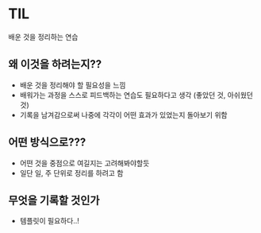 # TIL
배운 것을 정리하는 연습

## 왜 이것을 하려는지??
- 배운 것을 정리해야 할 필요성을 느낌
- 배워가는 과정을 스스로 피드백하는 연습도 필요하다고 생각 (좋았던 것, 아쉬웠던 것)
- 기록을 남겨감으로써 나중에 각각이 어떤 효과가 있었는지 돌아보기 위함


## 어떤 방식으로???
- 어떤 것을 중점으로 여길지는 고려해봐야할듯
- 일단 일, 주 단위로 정리를 하려고 함

## 무엇을 기록할 것인가
- 템플릿이 필요하다..!
